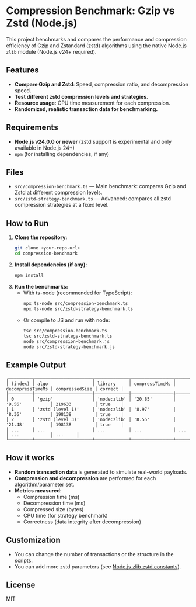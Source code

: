 # Compression Benchmark: Gzip vs Zstd (Node.js)

This project benchmarks and compares the performance and compression efficiency of Gzip and Zstandard (zstd) algorithms using the native Node.js `zlib` module (Node.js v24+ required).

## Features

- **Compare Gzip and Zstd**: Speed, compression ratio, and decompression speed.
- **Test different zstd compression levels and strategies**.
- **Resource usage**: CPU time measurement for each compression.
- **Randomized, realistic transaction data for benchmarking.**

## Requirements

- **Node.js v24.0.0 or newer** (zstd support is experimental and only available in Node.js 24+)
- `npm` (for installing dependencies, if any)

## Files

- `src/compression-benchmark.ts` — Main benchmark: compares Gzip and Zstd at different compression levels.
- `src/zstd-strategy-benchmark.ts` — Advanced: compares all zstd compression strategies at a fixed level.

## How to Run

1. **Clone the repository:**
   ```sh
   git clone <your-repo-url>
   cd compression-benchmark
   ```
2. **Install dependencies (if any):**
   ```sh
   npm install
   ```
3. **Run the benchmarks:**
   - With ts-node (recommended for TypeScript):
     ```sh
     npx ts-node src/compression-benchmark.ts
     npx ts-node src/zstd-strategy-benchmark.ts
     ```
   - Or compile to JS and run with node:
     ```sh
     tsc src/compression-benchmark.ts
     tsc src/zstd-strategy-benchmark.ts
     node src/compression-benchmark.js
     node src/zstd-strategy-benchmark.js
     ```

## Example Output

```
┌─────────┬──────────────────────┬─────────────┬────────────────┬──────────────────┬────────────────┬─────────┐
│ (index) │ algo                 │ library     │ compressTimeMs │ decompressTimeMs │ compressedSize │ correct │
├─────────┼──────────────────────┼─────────────┼────────────────┼──────────────────┼────────────────┼─────────┤
│ 0       │ 'gzip'               │ 'node:zlib' │ '20.85'        │ '9.56'           │ 219633         │ true    │
│ 1       │ 'zstd (level 1)'     │ 'node:zlib' │ '8.97'         │ '8.36'           │ 198138         │ true    │
│ 2       │ 'zstd (level 3)'     │ 'node:zlib' │ '8.55'         │ '21.48'          │ 198138         │ true    │
│ ...     │ ...                  │ ...         │ ...            │ ...              │ ...            │ ...     │
└─────────┴──────────────────────┴─────────────┴────────────────┴──────────────────┴────────────────┴─────────┘
```

## How it works

- **Random transaction data** is generated to simulate real-world payloads.
- **Compression and decompression** are performed for each algorithm/parameter set.
- **Metrics measured:**
  - Compression time (ms)
  - Decompression time (ms)
  - Compressed size (bytes)
  - CPU time (for strategy benchmark)
  - Correctness (data integrity after decompression)

## Customization

- You can change the number of transactions or the structure in the scripts.
- You can add more zstd parameters (see [Node.js zlib zstd constants](https://nodejs.org/api/zlib.html#zstd-constants)).

## License

MIT
